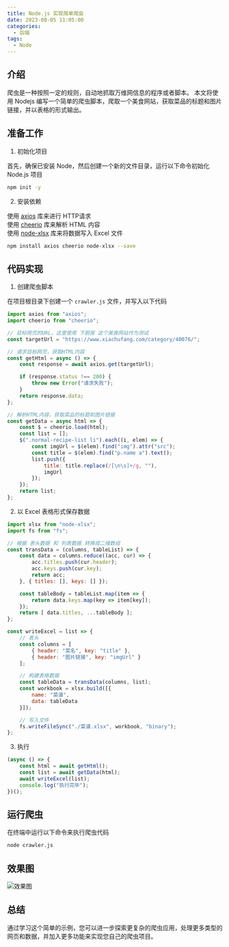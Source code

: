 ```yaml
---
title: Node.js 实现简单爬虫
date: 2023-08-05 11:05:00
categories: 
  - 后端
tags:
  - Node
---
```


## 介绍

爬虫是一种按照一定的规则，自动地抓取万维网信息的程序或者脚本。
本文将使用 Nodejs 编写一个简单的爬虫脚本，爬取一个美食网站，获取菜品的标题和图片链接，并以表格的形式输出。

## 准备工作

1. 初始化项目

首先，确保已安装 Node，然后创建一个新的文件目录，运行以下命令初始化 Node.js 项目

```bash
npm init -y
```

2. 安装依赖

使用 [axios](https://axios-http.com/docs/intro) 库来进行 HTTP请求  
使用 [cheerio](https://cheerio.js.org/) 库来解析 HTML 内容  
使用 [node-xlsx](https://github.com/mgcrea/node-xlsx) 库来将数据写入 Excel 文件  

```bash
npm install axios cheerio node-xlsx --save
```

## 代码实现

1. 创建爬虫脚本

在项目根目录下创建一个 `crawler.js` 文件，并写入以下代码

```js
import axios from "axios";
import cheerio from "cheerio";

// 目标网页的URL，这里使用 下厨房 这个美食网站作为测试
const targetUrl = "https://www.xiachufang.com/category/40076/";

// 请求目标网页，获取HTML内容
const getHtml = async () => {
    const response = await axios.get(targetUrl);

    if (response.status !== 200) {
        throw new Error("请求失败");
    }
    return response.data;
};

// 解析HTML内容，获取菜品的标题和图片链接
const getData = async html => {
    const $ = cheerio.load(html);
    const list = [];
    $(".normal-recipe-list li").each((i, elem) => {
        const imgUrl = $(elem).find("img").attr("src");
        const title = $(elem).find("p.name a").text();
        list.push({
            title: title.replace(/[\n\s]+/g, ""),
            imgUrl
        });
    });
    return list;
};
```

2. 以 Excel 表格形式保存数据

```js
import xlsx from "node-xlsx";
import fs from "fs";

// 根据 表头数据 和 列表数据 转换成二维数组
const transData = (columns, tableList) => {
    const data = columns.reduce((acc, cur) => {
        acc.titles.push(cur.header);
        acc.keys.push(cur.key);
        return acc;
    }, { titles: [], keys: [] });

    const tableBody = tableList.map(item => {
        return data.keys.map(key => item[key]);
    });
    return [ data.titles, ...tableBody ];
};

const writeExcel = list => {
    // 表头
    const columns = [
        { header: "菜名", key: "title" },
        { header: "图片链接", key: "imgUrl" }
    ];

    // 构建表格数据
    const tableData = transData(columns, list);
    const workbook = xlsx.build([{
        name: "菜谱",
        data: tableData
    }]);

    // 写入文件
    fs.writeFileSync("./菜谱.xlsx", workbook, "binary");
};
```

3. 执行

```js
(async () => {
    const html = await getHtml();
    const list = await getData(html);
    await writeExcel(list);
    console.log("执行完毕");
})();
```

## 运行爬虫

在终端中运行以下命令来执行爬虫代码

```bash
node crawler.js
```

## 效果图

![效果图](https://image.luckyzh.cn/images/node-crawler_1.webp)

## 总结

通过学习这个简单的示例，您可以进一步探索更复杂的爬虫应用，处理更多类型的网页和数据，并加入更多功能来实现您自己的爬虫项目。
